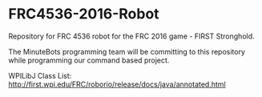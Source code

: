 # FRC4536-2016-Robot
Repository for FRC 4536 robot for the FRC 2016 game - FIRST Stronghold.

The MinuteBots programming team will be committing to this repository while programming our command based project.

WPILibJ Class List: http://first.wpi.edu/FRC/roborio/release/docs/java/annotated.html
